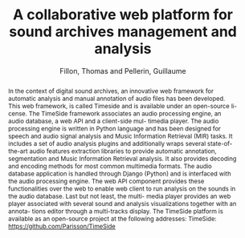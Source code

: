 --- 
  title: "A collaborative web platform for sound archives management and analysis" 
  abstract: "In the context of digital sound archives, an innovative web framework for automatic analysis and manual annotation of audio files has been developed. This web framework, is called Timeside and is available under an open-source li- cense. The TimeSide framework associates an audio processing engine, an audio database, a web API and a client-side mul- timedia player. The audio processing engine is written in Python language and has been designed for speech and audio signal analysis and Music Information Retrieval (MIR) tasks. It includes a set of audio analysis plugins and additionally wraps several state-of-the-art audio features extraction libraries to provide automatic annotation, segmentation and Music Information Retrieval analysis. It also provides decoding and encoding methods for most common multimedia formats. The audio database application is handled through Django (Python) and is interfaced with the audio processing engine. The web API component provides these functionalities over the web to enable web client to run analysis on the sounds in the audio database. Last but not least, the multi- media player provides an web player associated with several sound and analysis visualizations together with an annota- tions editor through a multi-tracks display. The TimeSide platform is available as an open-source project at the following addresses: TimeSide: https://github.com/Parisson/TimeSide" 
  address: "London" 
  author: "Fillon, Thomas and Pellerin, Guillaume" 
  booktitle: "Proceedings of the International Web Audio Conference" 
  editor: "Fillon, Thomas and Pellerin, Guillaume" 
  month: "Proceedings of the International Web Audio Conference"
  pages: "" 
  publisher: "Queen Mary University of London" 
  series: "WAC '17"
  type: "Demo"  
  year: "2017" 
  id: "2017_EA_43" 
  tags: year2017 
---